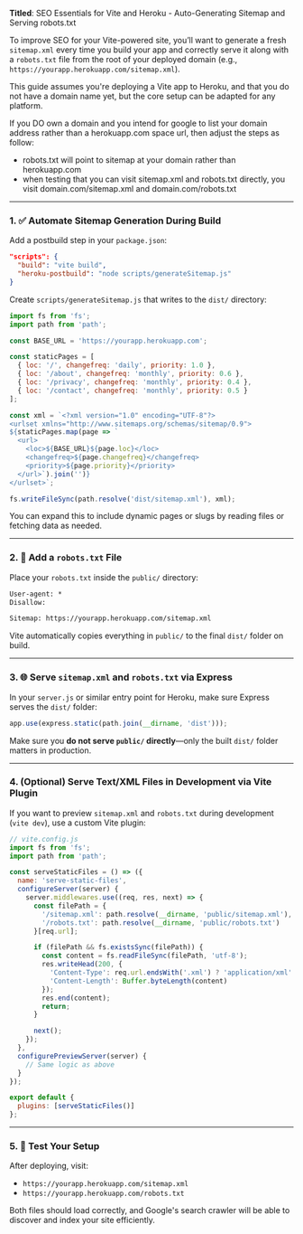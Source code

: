 **Titled**: SEO Essentials for Vite and Heroku - Auto-Generating Sitemap and Serving robots.txt

To improve SEO for your Vite-powered site, you’ll want to generate a fresh `sitemap.xml` every time you build your app and correctly serve it along with a `robots.txt` file from the root of your deployed domain (e.g., `https://yourapp.herokuapp.com/sitemap.xml`).

This guide assumes you're deploying a Vite app to Heroku, and that you do not have a domain name yet, but the core setup can be adapted for any platform.

If you DO own a domain and you intend for google to list your domain address rather than a herokuapp.com space url, then adjust the steps as follow:
- robots.txt will point to sitemap at your domain rather than herokuapp.com
- when testing that you can visit sitemap.xml and robots.txt directly, you visit domain.com/sitemap.xml and domain.com/robots.txt

---

### 1. ✅ Automate Sitemap Generation During Build

Add a postbuild step in your `package.json`:

```json
"scripts": {
  "build": "vite build",
  "heroku-postbuild": "node scripts/generateSitemap.js"
}
```

Create `scripts/generateSitemap.js` that writes to the `dist/` directory:

```js
import fs from 'fs';
import path from 'path';

const BASE_URL = 'https://yourapp.herokuapp.com';

const staticPages = [
  { loc: '/', changefreq: 'daily', priority: 1.0 },
  { loc: '/about', changefreq: 'monthly', priority: 0.6 },
  { loc: '/privacy', changefreq: 'monthly', priority: 0.4 },
  { loc: '/contact', changefreq: 'monthly', priority: 0.5 }
];

const xml = `<?xml version="1.0" encoding="UTF-8"?>
<urlset xmlns="http://www.sitemaps.org/schemas/sitemap/0.9">
${staticPages.map(page => `
  <url>
    <loc>${BASE_URL}${page.loc}</loc>
    <changefreq>${page.changefreq}</changefreq>
    <priority>${page.priority}</priority>
  </url>`).join('')}
</urlset>`;

fs.writeFileSync(path.resolve('dist/sitemap.xml'), xml);
```

You can expand this to include dynamic pages or slugs by reading files or fetching data as needed.

---

### 2. 🤖 Add a `robots.txt` File

Place your `robots.txt` inside the `public/` directory:

```txt
User-agent: *
Disallow:

Sitemap: https://yourapp.herokuapp.com/sitemap.xml
```

Vite automatically copies everything in `public/` to the final `dist/` folder on build.

---

### 3. 🌐 Serve `sitemap.xml` and `robots.txt` via Express

In your `server.js` or similar entry point for Heroku, make sure Express serves the `dist/` folder:

```js
app.use(express.static(path.join(__dirname, 'dist')));
```

Make sure you **do not serve `public/` directly**—only the built `dist/` folder matters in production.

---

### 4. (Optional) Serve Text/XML Files in Development via Vite Plugin

If you want to preview `sitemap.xml` and `robots.txt` during development (`vite dev`), use a custom Vite plugin:

```js
// vite.config.js
import fs from 'fs';
import path from 'path';

const serveStaticFiles = () => ({
  name: 'serve-static-files',
  configureServer(server) {
    server.middlewares.use((req, res, next) => {
      const filePath = {
        '/sitemap.xml': path.resolve(__dirname, 'public/sitemap.xml'),
        '/robots.txt': path.resolve(__dirname, 'public/robots.txt')
      }[req.url];

      if (filePath && fs.existsSync(filePath)) {
        const content = fs.readFileSync(filePath, 'utf-8');
        res.writeHead(200, {
          'Content-Type': req.url.endsWith('.xml') ? 'application/xml' : 'text/plain',
          'Content-Length': Buffer.byteLength(content)
        });
        res.end(content);
        return;
      }

      next();
    });
  },
  configurePreviewServer(server) {
    // Same logic as above
  }
});

export default {
  plugins: [serveStaticFiles()]
};
```

---

### 5. 🧪 Test Your Setup

After deploying, visit:

- `https://yourapp.herokuapp.com/sitemap.xml`
- `https://yourapp.herokuapp.com/robots.txt`

Both files should load correctly, and Google's search crawler will be able to discover and index your site efficiently.